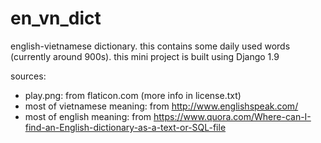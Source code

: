# en_vn_dict
english-vietnamese dictionary. this contains some daily used words (currently around 900s).
this mini project is built using Django 1.9

sources:
 - play.png: from flaticon.com (more info in license.txt)
 - most of vietnamese meaning: from http://www.englishspeak.com/
 - most of english meaning: from https://www.quora.com/Where-can-I-find-an-English-dictionary-as-a-text-or-SQL-file
 
